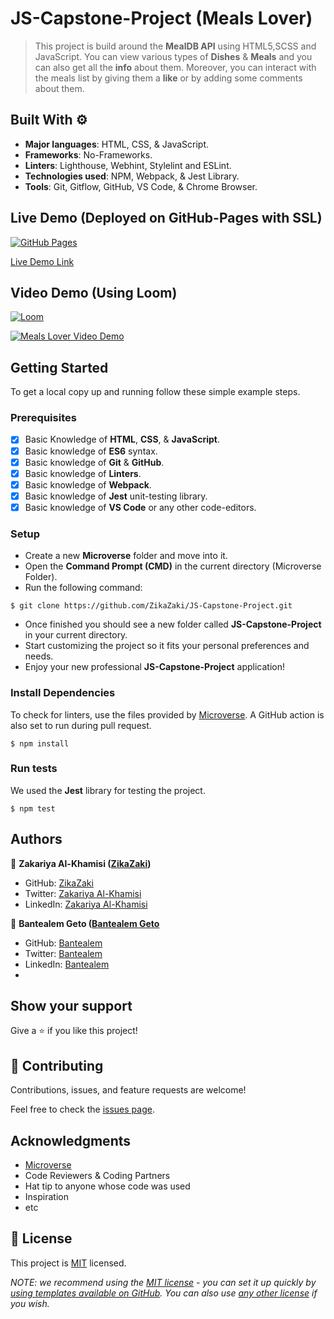 # JS-Capstone-Project (Meals Lover)

> This project is build around the **MealDB API** using HTML5,SCSS and JavaScript. You can view various types of **Dishes** & **Meals** and you can also get all the **info** about them. Moreover, you can interact with the meals list by giving them a **like** or by adding some comments about them.

## Built With ⚙️

- **Major languages**: HTML, CSS, & JavaScript.
- **Frameworks**: No-Frameworks.
- **Linters**: Lighthouse, Webhint, Stylelint and ESLint.
- **Technologies used**: NPM, Webpack, & Jest Library.
- **Tools**: Git, Gitflow, GitHub, VS Code, & Chrome Browser.

## Live Demo (Deployed on GitHub-Pages with SSL)

[![GitHub Pages](https://img.shields.io/badge/GitHub-Pages-blueviolet)](https://livedemo.com)

[Live Demo Link](https://zikazaki.github.io/JS-Capstone-Project/dist/)

## Video Demo (Using Loom)

[![Loom](https://img.shields.io/badge/Loom-Video-blueviolet)](https://loom.com)

[![Meals Lover Video Demo](https://img.shields.io/badge/Loom-Video-blueviolet)](https://www.loom.com/share/ea28c66ce61442e5b11c08218fe91261)

## Getting Started

To get a local copy up and running follow these simple example steps.

### Prerequisites

- [x] Basic Knowledge of **HTML**, **CSS**, & **JavaScript**.
- [x] Basic knowledge of **ES6** syntax.
- [x] Basic knowledge of **Git** & **GitHub**.
- [x] Basic knowledge of **Linters**.
- [x] Basic knowledge of **Webpack**.
- [x] Basic knowledge of **Jest** unit-testing library.
- [x] Basic knowledge of **VS Code** or any other code-editors.

### Setup

- Create a new **Microverse** folder and move into it.
- Open the **Command Prompt (CMD)** in the current directory (Microverse Folder).
- Run the following command:

```
$ git clone https://github.com/ZikaZaki/JS-Capstone-Project.git
```

- Once finished you should see a new folder called **JS-Capstone-Project** in your current directory.
- Start customizing the project so it fits your personal preferences and needs.
- Enjoy your new professional **JS-Capstone-Project** application!

### Install Dependencies

To check for linters, use the files provided by [Microverse](https://github.com/microverseinc/linters-config). A GitHub action is also set to run during pull request.

```
$ npm install
```
### Run tests

We used the **Jest** library for testing the project.

```
$ npm test
```

## Authors

👤 **Zakariya Al-Khamisi ([ZikaZaki](https://github.com/ZikaZaki))**

- GitHub: [ZikaZaki](https://github.com/ZikaZaki)
- Twitter: [Zakariya Al-Khamisi](https://twitter.com/ZakariyaKhamisi)
- LinkedIn: [Zakariya Al-Khamisi](https://www.linkedin.com/in/zakariyaalkhamisisap/)

👤 **Bantealem Geto ([Bantealem Geto](https://github.com/Bantealem)**

- GitHub: [Bantealem](https://github.com/Bantealem)
- Twitter: [Bantealem](https://twitter.com/BantealemG)
- LinkedIn: [Bantealem](https://www.linkedin.com/in/bantealem-geto-a301b9213/)
- 
## Show your support

Give a ⭐️ if you like this project!

## 🤝 Contributing

Contributions, issues, and feature requests are welcome!

Feel free to check the [issues page](../../issues/).

## Acknowledgments

- [Microverse](https://www.microverse.org/)
- Code Reviewers & Coding Partners
- Hat tip to anyone whose code was used
- Inspiration
- etc

## 📝 License

This project is [MIT](./LICENSE) licensed.

_NOTE: we recommend using the [MIT license](https://choosealicense.com/licenses/mit/) - you can set it up quickly by [using templates available on GitHub](https://docs.github.com/en/communities/setting-up-your-project-for-healthy-contributions/adding-a-license-to-a-repository). You can also use [any other license](https://choosealicense.com/licenses/) if you wish._